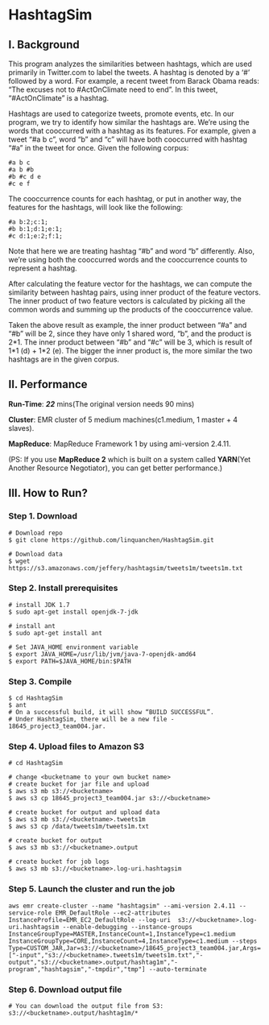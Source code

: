 
# HashtagSim

## I. Background 

This program analyzes the similarities between hashtags, which are used primarily in Twitter.com to label the tweets. A hashtag is denoted by a ‘#’ followed by a word. For example, a recent tweet from Barack Obama reads: “The excuses not to #ActOnClimate need to end”. In this tweet, “#ActOnClimate” is a hashtag.

Hashtags are used to categorize tweets, promote events, etc. In our program, we try to identify how similar the hashtags are. We’re using the words that co­occurred with a hashtag as its features. For example, given a tweet “#a b c”, word “b” and “c” will have both co­occurred with hashtag “#a” in the tweet for once. Given the following corpus:

```
#a b c#a b #b 
#b #c d e 
#c e f
```

The co­occurrence counts for each hashtag, or put in another way, the features for the hashtags, will look like the following:

```
#a b:2;c:1;#b b:1;d:1;e:1; 
#c d:1;e:2;f:1;
```

Note that here we are treating hashtag “#b” and word “b” differently. Also, we’re using both the co­occurred words and the co­occurrence counts to represent a hashtag.

After calculating the feature vector for the hashtags, we can compute the similarity between hashtag pairs, using inner product of the feature vectors. The inner product of two feature vectors is calculated by picking all the common words and summing up the products of the co­occurrence value.

Taken the above result as example, the inner product between “#a” and “#b” will be 2, since they have only 1 shared word, “b”, and the product is 2\*1. The inner product between “#b” and “#c” will be 3, which is result of 1\*1 (d) + 1*2 (e). The bigger the inner product is, the more similar the two hashtags are in the given corpus.

## II. Performance
**Run-Time**: ***22*** mins(The original version needs 90 mins)

**Cluster**: EMR cluster of 5 medium machines(c1.medium, 1 master + 4 slaves).

**MapReduce**: MapReduce Framework 1 by using ami­-version 2.4.11.

(PS: If you use **MapReduce 2** which is built on a system called **YARN**(Yet Another Resource Negotiator), you can get better performance.)  

## III. How to Run?
### Step 1. Download
```
# Download repo
$ git clone https://github.com/linquanchen/HashtagSim.git

# Download data
$ wget https://s3.amazonaws.com/jeffery/hashtagsim/tweets1m/tweets1m.txt
```
### Step 2. Install prerequisites
```
# install JDK 1.7
$ sudo apt­-get install openjdk­-7-­jdk

# install ant
$ sudo apt-get install ant

# Set JAVA_HOME environment variable$ export JAVA_HOME=/usr/lib/jvm/java­-7-­openjdk-­amd64 
$ export PATH=$JAVA_HOME/bin:$PATH
```
### Step 3. Compile
```
$ cd HashtagSim
$ ant
# On a successful build, it will show “BUILD SUCCESSFUL”. 
# Under HashtagSim, there will be a new file - 18645_project3_team004.jar.
```
### Step 4. Upload files to Amazon S3
```
# cd HashtagSim

# change <bucketname to your own bucket name>
# create bucket for jar file and upload
$ aws s3 mb s3://<bucketname>
$ aws s3 cp 18645_project3_team004.jar s3://<bucketname>

# create bucket for output and upload data
$ aws s3 mb s3://<bucketname>.tweets1m$ aws s3 cp /data/tweets1m/tweets1m.txt

# create bucket for output
$ aws s3 mb s3://<bucketname>.output 

# create bucket for job logs$ aws s3 mb s3://<bucketname>.log-­uri.hashtagsim
```
### Step 5. Launch the cluster and run the job
```
aws emr create­-cluster --­­name "hashtagsim" --ami-­version 2.4.11 --service­-role EMR_DefaultRole --ec2-­attributes InstanceProfile=EMR_EC2_DefaultRole --log-­uri  s3://<bucketname>.log-uri.hashtagsim --enable­-debugging --instance­-groups InstanceGroupType=MASTER,InstanceCount=1,InstanceType=c1.medium InstanceGroupType=CORE,InstanceCount=4,InstanceType=c1.medium --steps Type=CUSTOM_JAR,Jar=s3://<bucketname>/18645_project3_team004.jar,Args=["-­input","s3://<bucketname>.tweets1m/tweets1m.txt","­-output","s3://<bucketname>.output/hashtag1m","-program","hashtagsim","­-tmpdir","tmp"] --­­auto­-terminate
```

### Step 6. Download output file
```
# You can download the output file from S3:
s3://<bucketname>.output/hashtag1m/*
```